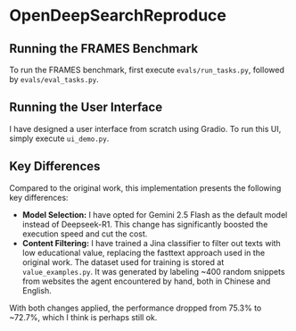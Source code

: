 # OpenDeepSearchReproduce

## Running the FRAMES Benchmark

To run the FRAMES benchmark, first execute `evals/run_tasks.py`, followed by `evals/eval_tasks.py`. 

## Running the User Interface

I have designed a user interface from scratch using Gradio. To run this UI, simply execute `ui_demo.py`.

## Key Differences

Compared to the original work, this implementation presents the following key differences:

- **Model Selection:** I have opted for Gemini 2.5 Flash as the default model instead of Deepseek-R1. This change has significantly boosted the execution speed and cut the cost. 
- **Content Filtering:** I have trained a Jina classifier to filter out texts with low educational value, replacing the fasttext approach used in the original work. The dataset used for training is stored at `value_examples.py`. It was generated by labeling ~400 random snippets from websites the agent encountered by hand, both in Chinese and English.

With both changes applied, the performance dropped from 75.3% to ~72.7%, which I think is perhaps still ok.
